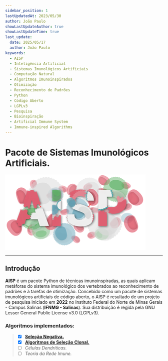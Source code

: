 ```yaml
---
sidebar_position: 1
lastUpdatedAt: 2023/05/30
author: João Paulo
showLastUpdateAuthor: true
showLastUpdateTime: true
last_update:
  date: 2025/05/17
  author: João Paulo
keywords:
  - AISP
  - Inteligência Artificial
  - Sistemas Imunológicos Artificiais
  - Computação Natural
  - Algoritmos Imunoinspirados
  - Otimização
  - Reconhecimento de Padrões
  - Python
  - Código Aberto
  - LGPLv3
  - Pesquisa
  - Bioinspiração
  - Artificial Immune System
  - Immune-inspired Algorithms
---
```


# Pacote de Sistemas Imunológicos Artificiais.
<div style={{ display: "flex", justifyContent: "center", alignItems: "center", margin: "auto" }}>

![](./assets/logo.svg)  

</div>

---

## Introdução

**AISP** é um pacote Python de técnicas imunoinspiradas, as quais aplicam metáforas do sistema imunológico dos vertebrados ao reconhecimento de padrões e à tarefas de otimização. Concebido como um pacote de sistemas imunológicos artificiais de código aberto, o AISP é resultado de um projeto de pesquisa iniciado em **2022** no Instituto Federal do Norte de Minas Gerais - Campus Salinas (**IFNMG - Salinas**). Sua distribuição é regida pela GNU Lesser General Public License v3.0 (LGPLv3).

### Algoritmos implementados:

> - [x] [**Seleção Negativa.**](/docs/0.2.x/aisp-techniques/Negative%20Selection/)
> - [x] [**Algoritmos de Seleção Clonal.**](/docs/0.2.x/aisp-techniques/Clonal%20Selection%20Algorithms/)
> - [ ] *Células Dendríticas.*
> - [ ] *Teoria da Rede Imune.*
